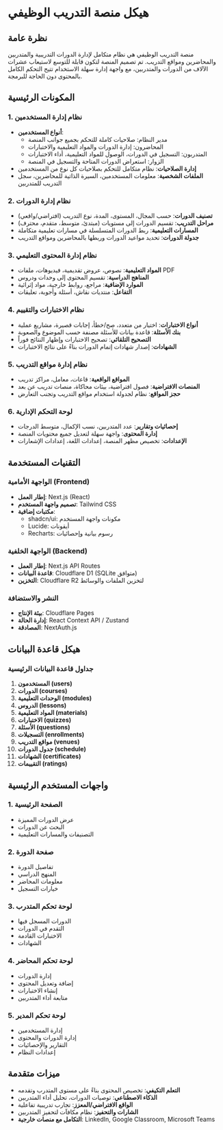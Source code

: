 # هيكل منصة التدريب الوظيفي

## نظرة عامة
منصة التدريب الوظيفي هي نظام متكامل لإدارة الدورات التدريبية والمتدربين والمحاضرين ومواقع التدريب. تم تصميم المنصة لتكون قابلة للتوسع لاستيعاب عشرات الآلاف من الدورات والمتدربين، مع واجهة إدارة سهلة الاستخدام تتيح التحكم الكامل بالمحتوى دون الحاجة للبرمجة.

## المكونات الرئيسية

### 1. نظام إدارة المستخدمين
- **أنواع المستخدمين**:
  - مدير النظام: صلاحيات كاملة للتحكم بجميع جوانب المنصة
  - المحاضرون: إدارة الدورات والمواد التعليمية والاختبارات
  - المتدربون: التسجيل في الدورات، الوصول للمواد التعليمية، أداء الاختبارات
  - الزوار: استعراض الدورات المتاحة والتسجيل في المنصة
- **إدارة الصلاحيات**: نظام متكامل للتحكم بصلاحيات كل نوع من المستخدمين
- **الملفات الشخصية**: معلومات المستخدمين، السيرة الذاتية للمحاضرين، سجل التدريب للمتدربين

### 2. نظام إدارة الدورات
- **تصنيف الدورات**: حسب المجال، المستوى، المدة، نوع التدريب (افتراضي/واقعي)
- **مراحل التدريب**: تقسيم الدورات إلى مستويات (مبتدئ، متوسط، متقدم، محترف)
- **المسارات التعليمية**: ربط الدورات المتسلسلة في مسارات تعليمية متكاملة
- **جدولة الدورات**: تحديد مواعيد الدورات وربطها بالمحاضرين ومواقع التدريب

### 3. نظام إدارة المحتوى التعليمي
- **المواد التعليمية**: نصوص، عروض تقديمية، فيديوهات، ملفات PDF
- **المناهج الدراسية**: تقسيم المحتوى إلى وحدات ودروس
- **الموارد الإضافية**: مراجع، روابط خارجية، مواد إثرائية
- **التفاعل**: منتديات نقاش، أسئلة وأجوبة، تعليقات

### 4. نظام الاختبارات والتقييم
- **أنواع الاختبارات**: اختيار من متعدد، صح/خطأ، إجابات قصيرة، مشاريع عملية
- **بنك الأسئلة**: قاعدة بيانات للأسئلة مصنفة حسب الموضوع والصعوبة
- **التصحيح التلقائي**: تصحيح الاختبارات وإظهار النتائج فوراً
- **الشهادات**: إصدار شهادات إتمام الدورات بناءً على نتائج الاختبارات

### 5. نظام إدارة مواقع التدريب
- **المواقع الواقعية**: قاعات، معامل، مراكز تدريب
- **المنصات الافتراضية**: فصول افتراضية، بيئات محاكاة، منصات تدريب عن بعد
- **حجز المواقع**: نظام لجدولة استخدام مواقع التدريب وتجنب التعارض

### 6. لوحة التحكم الإدارية
- **إحصائيات وتقارير**: عدد المتدربين، نسب الإكمال، متوسط الدرجات
- **إدارة المحتوى**: واجهة سهلة لتعديل جميع محتويات المنصة
- **الإعدادات**: تخصيص مظهر المنصة، إعدادات اللغة، إعدادات الإشعارات

## التقنيات المستخدمة

### الواجهة الأمامية (Frontend)
- **إطار العمل**: Next.js (React)
- **تصميم واجهة المستخدم**: Tailwind CSS
- **مكتبات إضافية**: 
  - shadcn/ui: مكونات واجهة المستخدم
  - Lucide: أيقونات
  - Recharts: رسوم بيانية وإحصائيات

### الواجهة الخلفية (Backend)
- **إطار العمل**: Next.js API Routes
- **قاعدة البيانات**: Cloudflare D1 (SQLite متوافق)
- **التخزين**: Cloudflare R2 لتخزين الملفات والوسائط

### النشر والاستضافة
- **بيئة الإنتاج**: Cloudflare Pages
- **إدارة الحالة**: React Context API / Zustand
- **المصادقة**: NextAuth.js

## هيكل قاعدة البيانات

### جداول قاعدة البيانات الرئيسية
1. **المستخدمون (users)**
2. **الدورات (courses)**
3. **الوحدات التعليمية (modules)**
4. **الدروس (lessons)**
5. **المواد التعليمية (materials)**
6. **الاختبارات (quizzes)**
7. **الأسئلة (questions)**
8. **التسجيلات (enrollments)**
9. **مواقع التدريب (venues)**
10. **جدول الدورات (schedule)**
11. **الشهادات (certificates)**
12. **التقييمات (ratings)**

## واجهات المستخدم الرئيسية

### 1. الصفحة الرئيسية
- عرض الدورات المميزة
- البحث عن الدورات
- التصنيفات والمسارات التعليمية

### 2. صفحة الدورة
- تفاصيل الدورة
- المنهج الدراسي
- معلومات المحاضر
- خيارات التسجيل

### 3. لوحة تحكم المتدرب
- الدورات المسجل فيها
- التقدم في الدورات
- الاختبارات القادمة
- الشهادات

### 4. لوحة تحكم المحاضر
- إدارة الدورات
- إضافة وتعديل المحتوى
- إنشاء الاختبارات
- متابعة أداء المتدربين

### 5. لوحة تحكم المدير
- إدارة المستخدمين
- إدارة الدورات والمحتوى
- التقارير والإحصائيات
- إعدادات النظام

## ميزات متقدمة
- **التعلم التكيفي**: تخصيص المحتوى بناءً على مستوى المتدرب وتقدمه
- **الذكاء الاصطناعي**: توصيات الدورات، تحليل أداء المتدربين
- **الواقع الافتراضي/المعزز**: تجارب تدريبية تفاعلية
- **الشارات والتحفيز**: نظام مكافآت لتحفيز المتدربين
- **التكامل مع منصات خارجية**: LinkedIn, Google Classroom, Microsoft Teams
